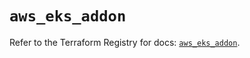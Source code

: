 # `aws_eks_addon`

Refer to the Terraform Registry for docs: [`aws_eks_addon`](https://registry.terraform.io/providers/hashicorp/aws/6.4.0/docs/resources/eks_addon).
